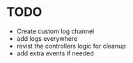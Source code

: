 # TODO 
- Create custom log channel 
- add logs everywhere 
- revist the controllers logic for cleanup 
- add extra events if needed 


